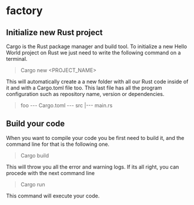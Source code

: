 # factory

## Initialize new Rust project

Cargo is the Rust package manager and build tool. To initialize a new Hello World project on Rust we just need to write the following command on a terminal.

> Cargo new <PROJECT_NAME>

This will automatically create a a new folder with all our Rust code inside of it and with a Cargo.toml file too. This last file has all the program configuration such as repository name, version or dependencies.

> foo
 --- Cargo.toml
 --- src
      |--- main.rs

## Build your code

When you want to compile your code you be first need to build it, and the command line for that is the following one.

> Cargo build

This will throw you all the error and warning logs. If its all right, you can procede with the next command line

> Cargo run

This command will execute your code.
